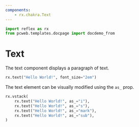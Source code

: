 ```yaml
---
components:
    - rx.chakra.Text
---
```


```python exec
import reflex as rx
from pcweb.templates.docpage import docdemo_from
```

# Text

The text component displays a paragraph of text.

```python demo
rx.text("Hello World!", font_size="2em")
```

The text element can be visually modified using the `as_` prop.

```python demo
rx.vstack(
    rx.text("Hello World!", as_="i"),
    rx.text("Hello World!", as_="s"),
    rx.text("Hello World!", as_="mark"),
    rx.text("Hello World!", as_="sub"),
)
```
